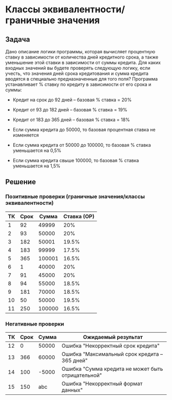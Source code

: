 # Классы эквивалентности/граничные значения

## Задача

Дано описание логики программы, которая вычисляет процентную ставку в зависимости от количества дней кредитного срока, а также уменьшение этой ставки в зависимости от суммы кредита.
Для каких входных значений вы будете проверять следующую логику, если учесть, что значения дней срока кредитования и сумма кредита вводятся в специально предназначенные для того поля? Программа устанавливает % ставку по кредиту в зависимости от его срока и суммы:

* Кредит на срок до 92 дней – базовая % ставка = 20%
* Кредит от 93 до 182 дней – базовая % ставка = 19%
* Кредит от 183 до 365 дней – базовая % ставка = 18%

* Если сумма кредита до 50000, то базовая процентная ставка не изменяется
* Если сумма кредита от 50000 до 100000, то базовая % ставка уменьшается на 0,5%
* Если сумма кредита свыше 100000, то базовая % ставка уменьшается на 1,5%

## Решение

### Позитивные проверки (граничные значения/классы эквивалентности)

ТК | Срок | Сумма | Ставка (ОР)
---|------|-------|-----------
1 | 92 | 49999 | 20%
2 | 93 | 50000 | 20%
3 | 182 | 50001 | 19.5%
4 | 183 | 99999 | 17.5%
5 | 365 | 100001 | 16.5%
6 | 1 | 40000 | 20%
7 | 91 | 45000 | 20%
8 | 94 | 55000 | 18.5%
9 | 181 | 70000 | 18.5%
10 | 50 | 50000 | 19.5%
11 | 250 | 100000 | 16.5%

### Негативные проверки

ТК | Срок | Сумма | Ожидаемый результат
---|------|-------|--------------------
12 | 0 | 50000 | Ошибка "Некорректный срок кредита"
13 | 366 | 60000 | Ошибка "Максимальный срок кредита – 365 дней"
14 | 100 | -5000 | Ошибка "Сумма кредита не может быть отрицательной"
15 | 150 | abc | Ошибка "Некорректный формат данных"
